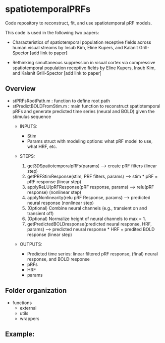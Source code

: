 # spatiotemporalPRFs
Code repository to reconstruct, fit, and use spatiotemporal pRF models.

This code is used in the following two papers:
* Characteristics of spatiotemporal population receptive fields across human visual streams
by Insub Kim, Eline Kupers, and Kalanit Grill-Spector [add link to paper] 

* Rethinking simultaneous suppression in visual cortex via compressive spatiotemporal population receptive fields
by Eline Kupers, Insub Kim, and Kalanit Grill-Spector [add link to paper]

## Overview
* stPRFsRootPath.m        : function to define root path
* stPredictBOLDFromStim.m : main function to reconstruct spatiotemporal pRFs and generate predicted time series (neural and BOLD) given the stimulus sequence
  - INPUTS:
    * Stim
    * Params struct with modeling options: what pRF model to use, what HRF, etc.
    
  - STEPS:
    1. get3DSpatiotemporalpRFs(params)               --> create pRF filters (linear step)
    2. getPRFStimResponse(stim, PRF filters, params) --> stim * pRF = pRF response (linear step)
    3. applyReLU(pRFResponse(pRF response, params)   --> relu(pRF response) (nonlinear step)
    4. applyNonlinearity(relu pRF Response, params)   --> predicted neural response (nonlinear step)
    5. (Optional) Combine neural channels (e.g., transient on and transient off)
    6. (Optional) Normalize height of neural channels to max = 1.
    7. getPredictedBOLDresponse(predicted neural response, HRF, params) --> predicted neural response * HRF = predited BOLD response (linear step)
    
  - OUTPUTS: 
    * Predicted time series: linear filtered pRF response, (final) neural response, and BOLD response
    * pRFs
    * HRF
    * params



## Folder organization
* functions
  - external
  - utils
  - wrappers

## Example: 
